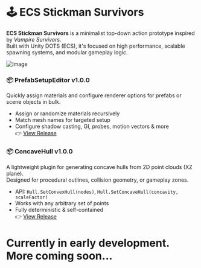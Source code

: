 # 🕹 ECS Stickman Survivors

**ECS Stickman Survivors** is a minimalist top-down action prototype inspired by *Vampire Survivors*.  
Built with Unity DOTS (ECS), it's focused on high performance, scalable spawning systems, and modular gameplay logic.

![image](https://github.com/user-attachments/assets/2b94c339-45be-4d16-b060-d73a09878c5e)

### 📦 PrefabSetupEditor v1.0.0
Quickly assign materials and configure renderer options for prefabs or scene objects in bulk.
- Assign or randomize materials recursively  
- Match mesh names for targeted setup  
- Configure shadow casting, GI, probes, motion vectors & more  
👉 [View Release](https://github.com/SinlessDevil/EcsStickmanSurvivors/releases/tag/PrefabSetupEditor-v1.0.0)

### 📦 ConcaveHull v1.0.0
A lightweight plugin for generating concave hulls from 2D point clouds (XZ plane).  
Designed for procedural outlines, collision geometry, or gameplay zones.
- API: `Hull.SetConvexHull(nodes)`, `Hull.SetConcaveHull(concavity, scaleFactor)`  
- Works with any arbitrary set of points  
- Fully deterministic & self-contained  
👉 [View Release](https://github.com/SinlessDevil/EcsStickmanSurvivors/releases/tag/ConcaveHull-v1.0.0)


# Currently in early development. More coming soon...
